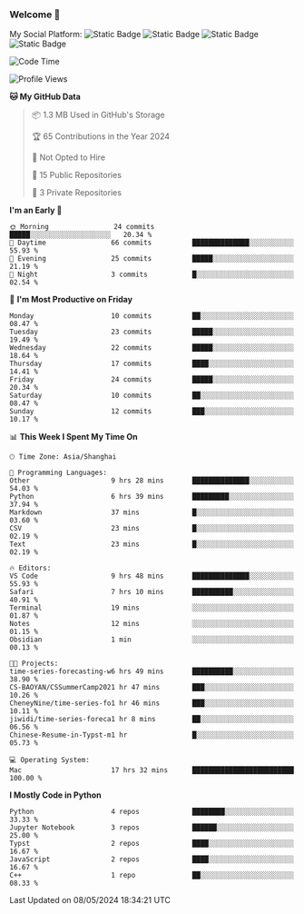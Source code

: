 ### Welcome 👋

<!--
**CheneyNine/CheneyNine** is a ✨ _special_ ✨ repository because its `README.md` (this file) appears on your GitHub profile.

Here are some ideas to get you started:

- 🔭 I’m currently working on ...
- 🌱 I’m currently learning ...
- 👯 I’m looking to collaborate on ...
- 🤔 I’m looking for help with ...
- 💬 Ask me about ...
- 📫 How to reach me: ...
- 😄 Pronouns: ...
- ⚡ Fun fact: ...
-->

My Social Platform:
![Static Badge](https://img.shields.io/badge/_-CheneyNine-black?style=flat&logo=Github&logoColor=white&cacheSeconds=https%3A%2F%2Fgithub.com%2FCheneyNine)
![Static Badge](https://img.shields.io/badge/_-cheneynine.top-purple?style=flat&logo=googlehome&logoColor=white&link=https%3A%2F%2Fwww.cheneynine.top)
![Static Badge](https://img.shields.io/badge/_-CQU__Cheney-green?style=flat&logo=wechat&logoColor=white&link=https%3A%2F%2Fwww.linkedin.com%2Fin%2Fyinan-chen-9b09202b9%2F)
![Static Badge](https://img.shields.io/badge/_-Cheney-blue?style=flat&logo=linkedin&logoColor=white&link=https%3A%2F%2Fwww.linkedin.com%2Fin%2Fyinan-chen-9b09202b9%2F)


<!--START_SECTION:waka-->
![Code Time](http://img.shields.io/badge/Code%20Time-57%20hrs%2051%20mins-blue)

![Profile Views](http://img.shields.io/badge/Profile%20Views-4-blue)

**🐱 My GitHub Data** 

> 📦 1.3 MB Used in GitHub's Storage 
 > 
> 🏆 65 Contributions in the Year 2024
 > 
> 🚫 Not Opted to Hire
 > 
> 📜 15 Public Repositories 
 > 
> 🔑 3 Private Repositories 
 > 
**I'm an Early 🐤** 

```text
🌞 Morning                24 commits          █████░░░░░░░░░░░░░░░░░░░░   20.34 % 
🌆 Daytime                66 commits          ██████████████░░░░░░░░░░░   55.93 % 
🌃 Evening                25 commits          █████░░░░░░░░░░░░░░░░░░░░   21.19 % 
🌙 Night                  3 commits           █░░░░░░░░░░░░░░░░░░░░░░░░   02.54 % 
```
📅 **I'm Most Productive on Friday** 

```text
Monday                   10 commits          ██░░░░░░░░░░░░░░░░░░░░░░░   08.47 % 
Tuesday                  23 commits          █████░░░░░░░░░░░░░░░░░░░░   19.49 % 
Wednesday                22 commits          █████░░░░░░░░░░░░░░░░░░░░   18.64 % 
Thursday                 17 commits          ████░░░░░░░░░░░░░░░░░░░░░   14.41 % 
Friday                   24 commits          █████░░░░░░░░░░░░░░░░░░░░   20.34 % 
Saturday                 10 commits          ██░░░░░░░░░░░░░░░░░░░░░░░   08.47 % 
Sunday                   12 commits          ███░░░░░░░░░░░░░░░░░░░░░░   10.17 % 
```


📊 **This Week I Spent My Time On** 

```text
🕑︎ Time Zone: Asia/Shanghai

💬 Programming Languages: 
Other                    9 hrs 28 mins       ██████████████░░░░░░░░░░░   54.03 % 
Python                   6 hrs 39 mins       █████████░░░░░░░░░░░░░░░░   37.94 % 
Markdown                 37 mins             █░░░░░░░░░░░░░░░░░░░░░░░░   03.60 % 
CSV                      23 mins             █░░░░░░░░░░░░░░░░░░░░░░░░   02.19 % 
Text                     23 mins             █░░░░░░░░░░░░░░░░░░░░░░░░   02.19 % 

🔥 Editors: 
VS Code                  9 hrs 48 mins       ██████████████░░░░░░░░░░░   55.93 % 
Safari                   7 hrs 10 mins       ██████████░░░░░░░░░░░░░░░   40.91 % 
Terminal                 19 mins             ░░░░░░░░░░░░░░░░░░░░░░░░░   01.87 % 
Notes                    12 mins             ░░░░░░░░░░░░░░░░░░░░░░░░░   01.15 % 
Obsidian                 1 min               ░░░░░░░░░░░░░░░░░░░░░░░░░   00.13 % 

🐱‍💻 Projects: 
time-series-forecasting-w6 hrs 49 mins       ██████████░░░░░░░░░░░░░░░   38.90 % 
CS-BAOYAN/CSSummerCamp2021 hr 47 mins        ███░░░░░░░░░░░░░░░░░░░░░░   10.26 % 
CheneyNine/time-series-fo1 hr 46 mins        ███░░░░░░░░░░░░░░░░░░░░░░   10.11 % 
jiwidi/time-series-foreca1 hr 8 mins         ██░░░░░░░░░░░░░░░░░░░░░░░   06.56 % 
Chinese-Resume-in-Typst-m1 hr                █░░░░░░░░░░░░░░░░░░░░░░░░   05.73 % 

💻 Operating System: 
Mac                      17 hrs 32 mins      █████████████████████████   100.00 % 
```

**I Mostly Code in Python** 

```text
Python                   4 repos             ████████░░░░░░░░░░░░░░░░░   33.33 % 
Jupyter Notebook         3 repos             ██████░░░░░░░░░░░░░░░░░░░   25.00 % 
Typst                    2 repos             ████░░░░░░░░░░░░░░░░░░░░░   16.67 % 
JavaScript               2 repos             ████░░░░░░░░░░░░░░░░░░░░░   16.67 % 
C++                      1 repo              ██░░░░░░░░░░░░░░░░░░░░░░░   08.33 % 
```




 Last Updated on 08/05/2024 18:34:21 UTC
<!--END_SECTION:waka-->


